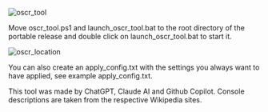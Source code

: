 ![oscr_tool](https://github.com/user-attachments/assets/7ab1c3ad-3fdf-463e-808c-54c10274b5d9)

Move oscr_tool.ps1 and launch_oscr_tool.bat to the root directory of the portable release and double click on launch_oscr_tool.bat to start it.

![oscr_location](https://github.com/user-attachments/assets/d221ef68-62f8-44d4-bb10-3962c20a868c)

You can also create an apply_config.txt with the settings you always want to have applied, see example apply_config.txt.

This tool was made by ChatGPT, Claude AI and Github Copilot. Console descriptions are taken from the respective Wikipedia sites.
